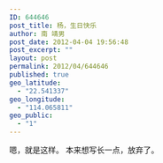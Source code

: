 ```yaml
---
ID: 644646
post_title: 杨，生日快乐
author: 南 靖男
post_date: 2012-04-04 19:56:48
post_excerpt: ""
layout: post
permalink: 2012/04/644646
published: true
geo_latitude:
  - "22.541337"
geo_longitude:
  - "114.065811"
geo_public:
  - "1"
---
```

嗯，就是这样。
本来想写长一点，放弃了。